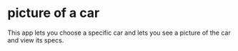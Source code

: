 # picture of a car
This app lets you choose a specific car and lets you see a picture of the car and view its specs.
